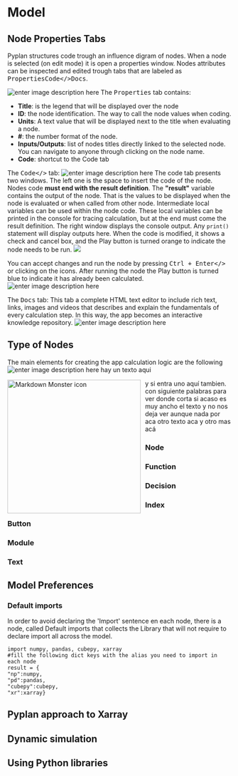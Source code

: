 # Model
## Node Properties Tabs
Pyplan structures code trough an influence digram of nodes. When a node is selected (on edit mode) it is open a properties window. Nodes attributes can be inspected and edited trough tabs that are labeled as <kbd>Properties</kbd><kbd>Code</></kbd><kbd>Docs</kbd>.

![enter image description here](http://img.pyplan.org/model-node-prop1.png)
The <kbd>Properties</kbd> tab contains:

 - **Title**: is the legend that will be displayed over the node
 - **ID**: the node identification. The way to call the node values when coding.
 - **Units**: A text value that will be displayed next to the title when evaluating a node.
 - **#**: the number format of the node.
 - **Inputs/Outputs**: list of nodes titles directly linked to the selected node. You can navigate to anyone through clicking on the node name.
 - **Code**: shortcut to the Code tab

The <kbd>Code</></kbd> tab:
![enter image description here](http://img.pyplan.org/model-code-tab1.png)
The code tab presents two windows. The left one is the space to insert the code of the node.
Nodes code **must end with the result definition**. The **"result"** variable contains the output of the node. That is the values to be displayed when the node is evaluated or when called from other node.
Intermediate local variables can be used within the node code. These local variables can be printed in the console for tracing calculation, but at the end must come the result definition.
The right window displays the console output. Any `print()` statement will display outputs here.
When the code is modified, it shows a check and cancel box, and the Play button is turned orange to indicate the node needs to be run. 
 ![](http://img.pyplan.org/model-orange.png)

You can accept changes and run the node by pressing <kbd>Ctrl + Enter</></kbd> or clicking on the icons. 
After running the node the Play button is turned blue to indicate it has already been calculated.
![enter image description here](http://img.pyplan.org/model-blue.png)

The <kbd>Docs</kbd> tab:
This tab a complete HTML text editor to include rich text, links, images and videos that describes and explain the fundamentals of every calculation step. In this way, the app becomes an interactive knowledge repository.
![enter image description here](http://img.pyplan.org/model-docs.png)
## Type of Nodes
The main elements for creating the app calculation logic are the following
![enter image description here](http://img.pyplan.org/model-nodes-type.png)
hay un texto aqui

<img src="http://img.pyplan.org/model-nodes-type.png"
	alt="Markdown Monster icon"
	style="float: left; margin-right: 10px;"
	ALIGN=”top”
	height="300" /> y si entra uno aquí tambien. con siguiente palabras para ver donde corta si acaso es muy ancho el texto y no nos deja ver
	aunque nada por aca
otro texto aca
y otro mas acá 

### Node
### Function
### Decision
### Index
### Button
### Module
### Text

## Model Preferences

### Default imports
In order to avoid declaring the 'Import' sentence en each node, there is a node, called Default imports that collects the Library that will not require to declare import all across the model.

    import numpy, pandas, cubepy, xarray
    #fill the following dict keys with the alias you need to import in each node
    result = {
    "np":numpy,
    "pd":pandas,
    "cubepy":cubepy,
    "xr":xarray}

## Pyplan approach to Xarray

## Dynamic simulation
## Using Python libraries

<!--stackedit_data:
eyJoaXN0b3J5IjpbMTI0NDk0OTgyNywzMTk5ODM0ODksLTcyMj
k3ODM5OSwtMTU1MzI5NjQzOSwyMTQxNjQzMTQ1LC0xNzc5MTA3
ODI5LDc5MjA4OTY2OCwtNjczNDQ1MjU5LDEzMjg0MjUyODcsMT
kyNzkyNTE5MCw5NzA5NzIzLC0xMjgwNTc4OTA1LDEyMjQzNjkx
NDUsODkwNzI0NzU4LDE4MTQ5MTcwLDE5MTM4MjMxMiwtNjgyOD
A2NDAxLDQ0NTkzNDcyNyw2MTI0OTA1MSwtMzUyNzI3ODI3XX0=

-->